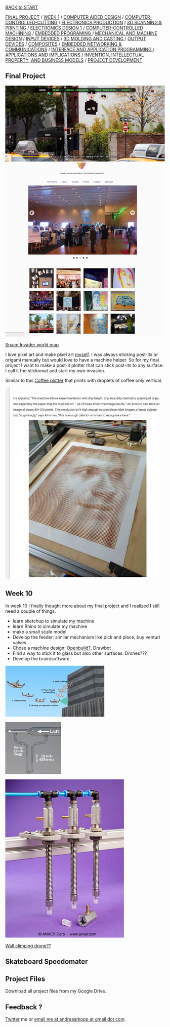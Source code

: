 [BACK to START](../)

[FINAL PROJECT](../final) / [WEEK 1](../week1) / [COMPUTER AIDED DESIGN](../week2) / [COMPUTER-CONTROLLED-CUTTING](../week3) / [ELECTRONICS PRODUCTION](../week4) / [3D SCANNING & PRINTING](../week5) / [ELECTRONICS DESIGN 1](../week6)  / [COMPUTER-CONTROLLED MACHINING](../week7) / [EMBEDDED PROGRAMING ](../week8) / [MECHANICAL AND MACHINE DESIGN](../week9) / [INPUT DEVICES](../week10) / [3D MOLDING AND CASTING ](../week11) / [OUTPUT DEVICES](../week12) /  [COMPOSITES](../week13) / [EMBEDDED NETWORKING & COMMUNICATIONS](../week14) / [INTERFACE AND APPLICATION PROGRAMMING ](../week15) / [APPLICATIONS AND IMPLICATIONS ](../week16) / [INVENTION, INTELLECTUAL PROPERTY, AND BUSINESS MODELS](../week17) / [PROJECT DEVELOPMENT ](../week18)  



## Final Project


![](./files/image7.jpg)
![](./files/image1.jpg)

[Space Invader world map ](http://www.space-invaders.com/world/)

I love pixel art and make pixel art [myself](postitman.de). I was always sticking post-its or origami manually but would love to have a machine helper. So for my final project I want to make a post-it plotter that can stick post-its to any surface. I call it the stickomat and start my own invasion.

Similar to this [Coffee plotter](http://makezine.com/2016/02/24/this-machine-prints-portraits-8000-drops-coffee/) that prints with droplets of coffee only vertical. 




![](./files/image2.jpg)

## Week 10 

In week 10 I finally thought more about my final project and I realized I still need a couple of things.

* learn sketchup to simulate my machine
* learn Rhino to simulate my machine
* make a small scale model
* Develop the feeder: similar mechanism like pick and place, buy venturi valves
* Chose a machine design: [Openbuild?](http://openbuilds.org/), Drawbot
* Find a way to stick it to glass but also other surfaces: Drones???
* Develop the brain/software




![](./files/image4.jpg)

![](./files/image5.jpg)

![](./files/image6.jpg)




[Wall climping drone??](http://www.smh.com.au/technology/technology-news/disney-research-creates-drone-car-that-can-climb-walls-20151230-glx6dd.html)



## Skateboard Speedomater



## Project Files

Download all project files from my Google Drive.


## Feedback ?

[Twitter](http://www.twitter.com/andreaskopp) me or [email me at andreasrkopp at gmail dot com](mailto:andreasrkopp@gmailcom). 








